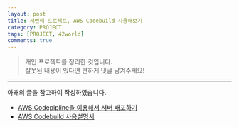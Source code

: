 ```yaml
---
layout: post
title: 세번째 프로젝트, AWS Codebuild 사용해보기
category: PROJECT
tags: [PROJECT, 42world]
comments: true
---
```


> 개인 프로젝트를 정리한 것입니다.     
잘못된 내용이 있다면 편하게 댓글 남겨주세요!    

<hr>

아래의 글을 참고하여 작성하였습니다.

- [AWS Codepipline을 이용해서 서버 배포하기](https://yunhookim.tistory.com/23)
- [AWS Codebuild 사용설명서](https://docs.aws.amazon.com/ko_kr/codebuild/latest/userguide/codebuild-user.pdf)
